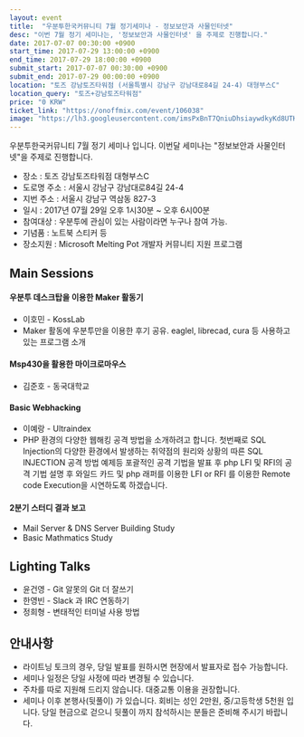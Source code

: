 ```yaml
---
layout: event
title:  "우분투한국커뮤니티 7월 정기세미나 - 정보보안과 사물인터넷"
desc: "이번 7월 정기 세미나는, '정보보안과 사물인터넷' 을 주제로 진행합니다."
date: 2017-07-07 00:30:00 +0900
start_time: 2017-07-29 13:00:00 +0900
end_time: 2017-07-29 18:00:00 +0900
submit_start: 2017-07-07 00:30:00 +0900
submit_end: 2017-07-29 00:00:00 +0900
location: "토즈 강남토즈타워점 (서울특별시 강남구 강남대로84길 24-4) 대형부스C"
location_query: "토즈+강남토즈타워점"
price: "0 KRW"
ticket_link: "https://onoffmix.com/event/106038"
image: "https://lh3.googleusercontent.com/imsPxBnT7QniuDhsiaywdkyKd8UTKuwYoxrg0lLTme5k5ZQzi07e49uiYTCMMc7vWtivKvqfo3JN3s_D3Sl2G2AWwOqS7m56GwaVZ8fBZX5jwxJEEGCTFigxT0V3-1K1SwG-Z0LYnVX-zAKIYX2X-Q16qswevTHFWKi1iJXEZE75bSEVPMEJxdzLP0wmGtTwkOthI7LtRM0jVWlk98Qr87ciX9vK5eVM8G8mSJ0TlSkmvsogOMwh03NppZCcqr12S3SkDxQ8jn5XYOjHis_g4iJuUieHnAwEaJpx7u3BM21zoH4s86DH2afwxxyOV7xz-KxlkdQJN20ZJv4HkhupvGYJq6C5R9JGyE1F-FB9gZc_JhyTP336TSLz4AijRSIZlFzfq0hgBJkwBt7XINm7_lS1T9aA7HEI4gOaGO15y-yCIZc5DuvL40QeurTH0eD61lTfpxQjGnA9vnG6So1TtJ2b1BX4ij2k8PTG8dVzx-y7gLYg17y0OGYSSxkpIz7MOq6h_cQSap2h59TDBSB175BaL0GdaiEX9QWP42Z0xGSKngG4A8aQINc91hXKZe6ZkkI9_ozQNCaimjqq5MXy8lMEyX3kxJtE025fhuyx_FGb49pddYQTJkYuV6TRCN6jch6OisvtOeEkACr7oEI7zNVNJYYV8f8wtcLBk_kOnO9iwg=s642-no"
---
```


우분투한국커뮤니티 7월 정기 세미나 입니다.
이번달 세미나는 "정보보안과 사물인터넷"을 주제로 진행합니다.

- 장소 : 토즈 강남토즈타워점 대형부스C
 - 도로명 주소 : 서울시 강남구 강남대로84길 24-4
 - 지번 주소 : 서울시 강남구 역삼동 827-3
- 일시 : 2017년 07월 29일 오후 1시30분 ~ 오후 6시00분
- 참여대상 : 우분투에 관심이 있는 사람이라면 누구나 참여 가능.
- 기념품 : 노트북 스티커 등
- 장소지원 : Microsoft Melting Pot 개발자 커뮤니티 지원 프로그램

## Main Sessions

#### 우분투 데스크탑을 이용한 Maker 활동기
- 이호민 - KossLab
- Maker 활동에 우분투만을 이용한 후기 공유. eaglel, librecad, cura 등 사용하고 있는 프로그램 소개

#### Msp430을 활용한 마이크로마우스
- 김준호 - 동국대학교

#### Basic Webhacking
- 이예랑 - Ultraindex
- PHP 환경의 다양한 웹해킹 공격 방법을 소개하려고 합니다. 첫번째로 SQL Injection의 다양한 환경에서 발생하는 취약점의 원리와 상황의 따른 SQL INJECTION 공격 방법 예제등 포괄적인 공격 기법을 발표 후 php LFI 및 RFI의 공격 기법 설명 후 와일드 카드 및 php 래퍼를 이용한 LFI or RFI 를 이용한 Remote code Execution을 시연하도록 하겠습니다.

#### 2분기 스터디 결과 보고
- Mail Server & DNS Server Building Study
- Basic Mathmatics Study

## Lighting Talks
- 윤건영 - Git 알못의 Git 더 잘쓰기
- 한영빈 - Slack 과 IRC 연동하기
- 정희형 - 변태적인 터미널 사용 방법

## 안내사항

- 라이트닝 토크의 경우, 당일 발표를 원하시면 현장에서 발표자로 접수 가능합니다.
- 세미나 일정은 당일 사정에 따라 변경될 수 있습니다.
- 주차를 따로 지원해 드리지 않습니다. 대중교통 이용을 권장합니다.
- 세미나 이후 본행사(뒷풀이) 가 있습니다. 회비는 성인 2만원, 중/고등학생 5천원 입니다. 당일 현금으로 걷으니 뒷풀이 까지 참석하시는 분들은 준비해 주시기 바랍니다.
